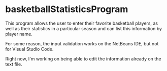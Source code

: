 # basketballStatisticsProgram

This program allows the user to enter their favorite basketball players, as well as their statistics in a particular season and can list this information by player name. 

For some reason, the input validation works on the NetBeans IDE, but not for Visual Studio Code.

Right now, I'm working on being able to edit the information already on the text file.
